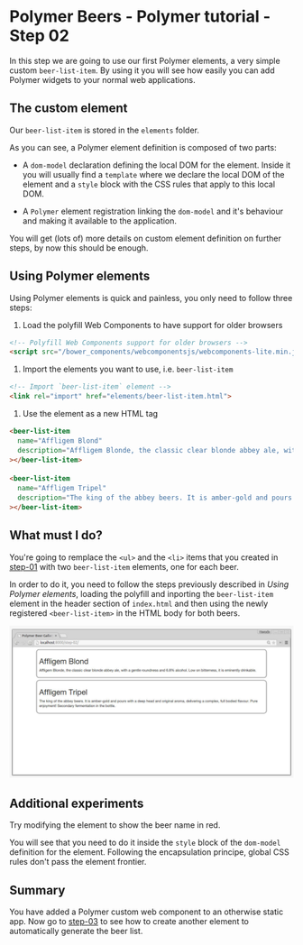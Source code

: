 # Polymer Beers - Polymer tutorial - Step 02 

In this step we are going to use our first Polymer elements, a very simple custom `beer-list-item`. 
By using it you will see how easily you can add Polymer widgets to your normal web applications.


## The custom element

Our `beer-list-item` is stored in the `elements` folder. 

As you can see, a Polymer element definition is composed of two parts:

* A `dom-model` declaration defining the local DOM for the element. Inside it you will usually find a `template` where we declare the local DOM of the element and a `style` block with the CSS rules that apply to this local DOM.

* A `Polymer` element registration linking the `dom-model` and it's behaviour and making it available to the application.

You will get (lots of) more details on custom element definition on further steps, by now this should be enough.


## Using Polymer elements 

Using Polymer elements is quick and painless, you only need to follow three steps:

1. Load the polyfill Web Components to have support for older browsers 

```html
<!-- Polyfill Web Components support for older browsers -->
<script src="/bower_components/webcomponentsjs/webcomponents-lite.min.js"></script>
```

1. Import the elements you want to use, i.e. `beer-list-item`

```html 
<!-- Import `beer-list-item` element -->
<link rel="import" href="elements/beer-list-item.html">
```

1. Use the element as a new HTML tag

```html 
<beer-list-item 
  name="Affligem Blond" 
  description="Affligem Blonde, the classic clear blonde abbey ale, with a gentle roundness and 6.8%..."
></beer-list-item>

<beer-list-item 
  name="Affligem Tripel" 
  description="The king of the abbey beers. It is amber-gold and pours with a deep head and original..."
></beer-list-item>
```

## What must I do?

You're going to remplace the `<ul>` and the `<li>` items that you created in [step-01](../step-01/) with two `beer-list-item` elements, one for each beer.

In order to do it, you need to follow the steps previously described in *Using Polymer elements*, loading the polyfill and inporting the `beer-list-item` element in the header section of `index.html` and then using the newly registered `<beer-list-item>` in the HTML body for both beers.

![Screenshot](/img/step-02_01.jpg)


## Additional experiments 

Try modifying the element to show the beer name in red. 

You will see that you need to do it inside the `style` block of the `dom-model` definition for the element. Following the encapsulation principe, global CSS rules don't pass the element frontier.

## Summary

You have added a Polymer custom web component to an otherwise static app. Now go to [step-03](../step-03/) to see how to create another element to automatically generate the beer list.
